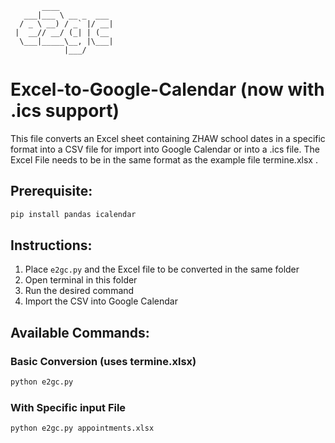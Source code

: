 
```
       ____            
   ___|___ \ __ _  ___ 
  / _ \ __) / _` |/ __|
 |  __// __/ (_| | (__ 
  \___|_____\__, |\___|
            |___/      
```

# Excel-to-Google-Calendar (now with .ics support)

This file converts an Excel sheet containing ZHAW school dates in a specific format into a CSV file for import into Google Calendar or into a .ics file. The Excel File needs to be in the same format as the example file termine.xlsx .

## Prerequisite:

```bash
pip install pandas icalendar
```

## Instructions:

1. Place `e2gc.py` and the Excel file to be converted in the same folder
2. Open terminal in this folder
3. Run the desired command
4. Import the CSV into Google Calendar

## Available Commands:

### Basic Conversion (uses termine.xlsx)

```bash
python e2gc.py 
```

### With Specific input File

```bash
python e2gc.py appointments.xlsx
```
